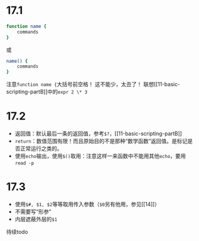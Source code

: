 # 17.1
```sh
function name {
    commands
}
```
或
```sh
name() {
    commands
}
```
注意`function name {`大括号前空格！
这不能少，太丑了！
联想[[11-basic-scripting-partB]]中的`expr 2 \* 3`
# 17.2
- 返回值：默认最后一条的返回值，参考`$?`，[[11-basic-scripting-partB]]
- `return`：数值范围有限！而且原始目的不是那种“数学函数”返回值。是标记是否正常运行之类的。
- 使用`echo`输出，使用`$()`取用：注意这样一来函数中不能用其他`echo`，要用`read -p`
# 17.3
- 使用`$#, $1, $2`等等取用传入参数（`$0`另有他用，参见[[14]]）
- 不需要写“形参”
- 内层遮蔽外层的`$1`

待续todo
